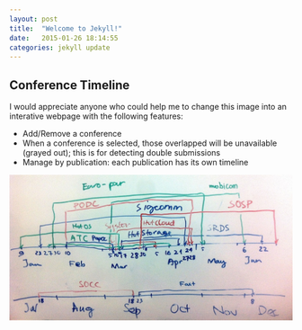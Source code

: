 ```yaml
---
layout: post
title:  "Welcome to Jekyll!"
date:   2015-01-26 18:14:55
categories: jekyll update
---
```

<h2>Conference Timeline</h2>
 <p>I would appreciate anyone who could help me to change this image into an interative webpage with the following features:
	<ul>
	  <li>Add/Remove a conference</li>
	  <li>When a conference is selected, those overlapped will be unavailable (grayed out); this is for detecting double submissions</li>
	  <li>Manage by publication: each publication has its own timeline</li>
	</ul>
 </p>
 
![timeline](/img/cfptimeline.jpg)
